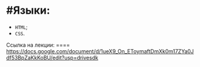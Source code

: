 #Языки:
====
- `HTML`;
- `CSS`.


Ссылка на лекции:
==== https://docs.google.com/document/d/1ueX9_On_EToymaftDmXk0m17ZYa0Jdf53BpZaKkKoBU/edit?usp=drivesdk
